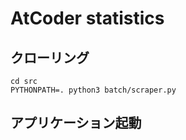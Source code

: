 # AtCoder statistics

## クローリング

```
cd src
PYTHONPATH=. python3 batch/scraper.py
```

## アプリケーション起動


